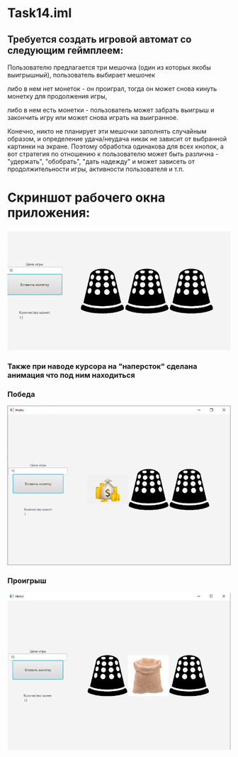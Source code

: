 # Task14.iml
## Требуется создать  игровой автомат со следующим геймплеем:
Пользователю предлагается три мешочка (один из которых якобы выигрышный), пользователь выбирает мешочек 

либо в нем нет монеток - он проиграл, тогда он может снова кинуть монетку для продолжения игры, 

либо  в нем есть монетки -  пользователь может забрать выигрыш и закончить игру или  может снова играть на выигранное.

Конечно, никто не планирует эти мешочки заполнять случайным образом, и определение удача/неудача  никак не зависит от выбранной картинки на экране. Поэтому обработка одинакова для всех кнопок, а вот стратегия по отношению к пользователю может быть различна - "удержать", "обобрать", "дать надежду" и может зависеть от продолжительности игры, активности пользователя и т.п.
# Скриншот рабочего окна приложения:
![Иллюстрация к проекту](https://github.com/Garou2312/Task14.iml/blob/master/22.PNG)
### Также при наводе курсора на "наперсток" сделана анимация что под ним находиться
### Победа
![Иллюстрация к проекту](https://github.com/Garou2312/Task14.iml/blob/master/44.PNG)
### Проигрыш
![Иллюстрация к проекту](https://github.com/Garou2312/Task14.iml/blob/master/33.PNG)
